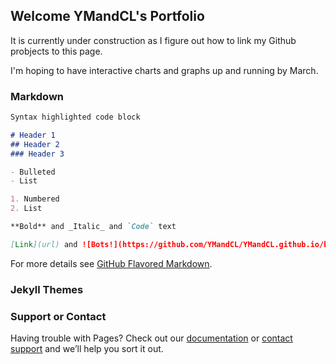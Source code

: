 ## Welcome YMandCL's Portfolio

It is currently under construction as I figure out how to link my Github probjects to this page.

I'm hoping to have interactive charts and graphs up and running by March.


### Markdown

```markdown
Syntax highlighted code block

# Header 1
## Header 2
### Header 3

- Bulleted
- List

1. Numbered
2. List

**Bold** and _Italic_ and `Code` text

[Link](url) and ![Bots!](https://github.com/YMandCL/YMandCL.github.io/blob/master/Finding%20the%20Algorithms.PNG?raw=true)
```

For more details see [GitHub Flavored Markdown](https://guides.github.com/features/mastering-markdown/).

### Jekyll Themes


### Support or Contact

Having trouble with Pages? Check out our [documentation](https://help.github.com/categories/github-pages-basics/) or [contact support](https://github.com/contact) and we’ll help you sort it out.
